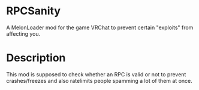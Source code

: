 # RPCSanity
A MelonLoader mod for the game VRChat to prevent certain "exploits" from affecting you.

# Description
This mod is supposed to check whether an RPC is valid or not to prevent crashes/freezes and also ratelimits people spamming a lot of them at once.
